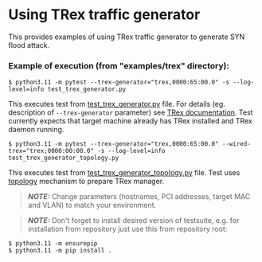 # Using TRex traffic generator

This provides examples of using TRex traffic generator to generate SYN flood attack.

### Example of execution (from "examples/trex" directory):

    $ python3.11 -m pytest --trex-generator="trex,0000:65:00.0" -s --log-level=info test_trex_generator.py

This executes test from [test_trex_generator.py](test_trex_generator.py) file. For details (eg.
description of `--trex-generator` parameter) see [TRex documentation](../../lbr_testsuite/trex/README.md).
Test currently expects that target machine already has TRex installed and TRex daemon running.

    $ python3.11 -m pytest --trex-generator="trex,0000:65:00.0" --wired-trex="trex;0000:00:00.0" -s --log-level=info test_trex_generator_topology.py

This executes test from [test_trex_generator_topology.py](test_trex_generator_topology.py) file.
Test uses [topology](../../lbr_testsuite/_pytest_plugins/topology/_trex.py) mechanism to prepare TRex manager.

> **_NOTE:_** Change parameters (hostnames, PCI addresses, target MAC and VLAN) to match your environment.

> **_NOTE:_** Don't forget to install desired version of testsuite, e.g. for
installation from repository just use this from repository root:

    $ python3.11 -m ensurepip
    $ python3.11 -m pip install .
